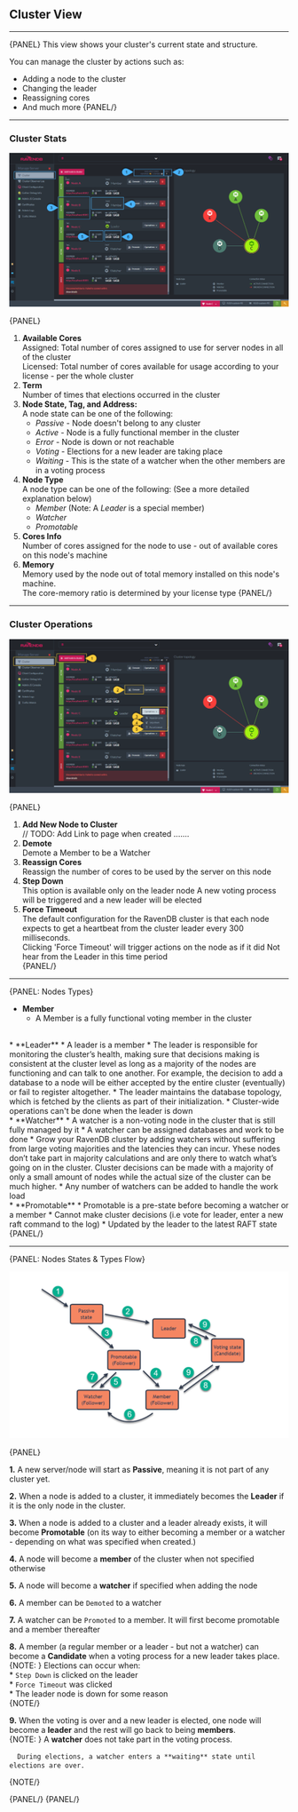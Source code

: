 ﻿## Cluster View
---

{PANEL}
This view shows your cluster's current state and structure.  

You can manage the cluster by actions such as:  

* Adding a node to the cluster
* Changing the leader
* Reassigning cores
* And much more
{PANEL/}

---
### Cluster Stats

![Figure 1. Cluster Stats](images/cluster-view-1.png "Cluster Stats")

{PANEL}

1. **Available Cores**  
   Assigned: Total number of cores assigned to use for server nodes in all of the cluster  
   Licensed: Total number of cores available for usage according to your license - per the whole cluster
2. **Term**  
   Number of times that elections occurred in the cluster
3. **Node State, Tag, and Address:**  
   A node state can be one of the following:  
   * _Passive_ - Node doesn't belong to any cluster
   * _Active_ - Node is a fully functional member in the cluster
   * _Error_ - Node is down or not reachable
   * _Voting_ - Elections for a new leader are taking place
   * _Waiting_ -  This is the state of a watcher when the other members are in a voting process
4. **Node Type**  
   A node type can be one of the following:  (See a more detailed explanation below)  
   * _Member_ (Note: A _Leader_ is a special member)
   * _Watcher_
   * _Promotable_
5. **Cores Info**  
   Number of cores assigned for the node to use - out of available cores on this node's machine
6. **Memory**  
    Memory used by the node out of total memory installed on this node's machine.  
    The core-memory ratio is determined by your license type
{PANEL/}

---
### Cluster Operations

![Figure 2. Cluster Operations](images/cluster-view-2.png "Cluster Operations")

{PANEL}

1. **Add New Node to Cluster**  
   // TODO: Add Link to page when created .......  
2. **Demote**  
   Demote a Member to be a Watcher  
3. **Reassign Cores**  
   Reassign the number of cores to be used by the server on this node  
4. **Step Down**  
   This option is available only on the leader node 
   A new voting process will be triggered and a new leader will be elected  
5. **Force Timeout**  
   The default configuration for the RavenDB cluster is that each node expects to get a heartbeat from the cluster leader every 300 milliseconds.  
   Clicking 'Force Timeout' will trigger actions on the node as if it did Not hear from the Leader in this time period  
{PANEL/}

---
{PANEL: Nodes Types}

* **Member**
  * A Member is a fully functional voting member in the cluster  
<br/>  
* **Leader**
  * A leader is a member
  * The leader is responsible for monitoring the cluster’s health, making sure that decisions making is consistent at the cluster level as long as a majority of the nodes are functioning and can talk to one another.  
    For example, the decision to add a database to a node will be either accepted by the entire cluster (eventually) or fail to register altogether.  
  * The leader maintains the database topology, which is fetched by the clients as part of their initialization.  
  * Cluster-wide operations can't be done when the leader is down  
<br/>  
* **Watcher**
  * A watcher is a non-voting node in the cluster that is still fully managed by it
  * A watcher can be assigned databases and work to be done
  * Grow your RavenDB cluster by adding watchers without suffering from large voting majorities and the latencies they can incur. Yhese nodes don’t take part in majority calculations and are only there to watch what’s going on in the cluster.
    Cluster decisions can be made with a majority of only a small amount of nodes while the actual size of the cluster can be much higher.
  * Any number of watchers can be added to handle the work load  
<br/>  
* **Promotable**  
  * Promotable is a pre-state before becoming a watcher or a member 
  * Cannot make cluster decisions (i.e vote for leader, enter a new raft command to the log) 
  * Updated by the leader to the latest RAFT state 
{PANEL/}

---
{PANEL: Nodes States & Types Flow}

![Figure 3. States Flow](images/cluster-states.png "States Flow")

{PANEL}

**1.** A new server/node will start as **Passive**, meaning it is not part of any cluster yet.  

**2.** When a node is added to a cluster, it immediately becomes the **Leader** if it is the only node in the cluster.  

**3.** When a node is added to a cluster and a leader already exists, it will become **Promotable** (on its way to either becoming a member or a watcher - depending on what was specified when created.)

**4.** A node will become a **member** of the cluster when not specified otherwise  

**5.** A node will become a **watcher** if specified when adding the node  

**6.** A member can be `Demoted` to a watcher  

**7.** A watcher can be `Promoted` to a member. It will first become promotable and a member thereafter  

**8.** A member (a regular member or a leader - but not a watcher) can become a **Candidate** when a voting process for a new leader takes place.  
{NOTE: }
       Elections can occur when:  
       * `Step Down` is clicked on the leader  
       * `Force Timeout` was clicked  
       * The leader node is down for some reason  
{NOTE/}

**9.** When the voting is over and a new leader is elected, one node will become a **leader** and the rest will go back to being **members**.  
{NOTE: }
 A **watcher**  does not take part in the voting process.  

      During elections, a watcher enters a **waiting** state until elections are over.
{NOTE/}

{PANEL/}
{PANEL/}

